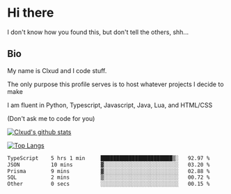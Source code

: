 

# Hi there
I don't know how you found this, but don't tell the others, shh...

## Bio
My name is Clxud and I code stuff.

The only purpose this profile serves is to host whatever projects I decide to make

I am fluent in Python, Typescript, Javascript, Java, Lua, and HTML/CSS



(Don't ask me to code for you)

[![Clxud's github stats](https://github-readme-stats.vercel.app/api?username=cloudwithax&count_private=true&theme=dark&show_icons=true)](https://github.com/anuraghazra/github-readme-stats) 

[![Top Langs](https://github-readme-stats.vercel.app/api/top-langs/?username=cloudwithax&theme=dark)](https://github.com/anuraghazra/github-readme-stats)

<!--START_SECTION:waka-->

```txt
TypeScript    5 hrs 1 min     ███████████████████████▒░   92.97 %
JSON          10 mins         ▓░░░░░░░░░░░░░░░░░░░░░░░░   03.20 %
Prisma        9 mins          ▓░░░░░░░░░░░░░░░░░░░░░░░░   02.88 %
SQL           2 mins          ▒░░░░░░░░░░░░░░░░░░░░░░░░   00.72 %
Other         0 secs          ░░░░░░░░░░░░░░░░░░░░░░░░░   00.15 %
```

<!--END_SECTION:waka-->







